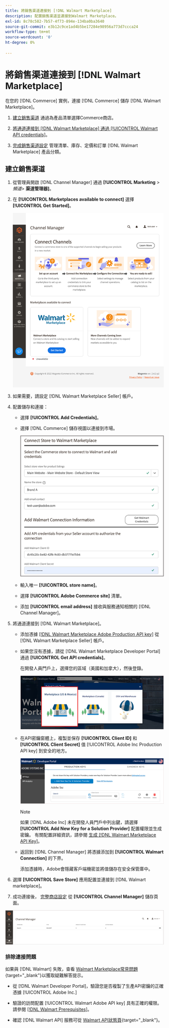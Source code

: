 ```yaml
---
title: 將銷售渠道連接到 [!DNL Walmart Marketplace]
description: 配置銷售渠道並連接到Walmart Marketplace。
exl-id: 8c78c582-7b57-4f73-894e-134ba0ba3640
source-git-commit: e3b12c9ce1ad4b5be17284e98956a773d7ccca24
workflow-type: tm+mt
source-wordcount: '0'
ht-degree: 0%

---
```


# 將銷售渠道連接到 [!DNL Walmart Marketplace]

在您的 [!DNL Commerce] 實例，連接 [!DNL Commerce] 儲存 [!DNL Walmart Marketplace]。

1. [建立銷售渠道](#create-the-sales-channel) 通過為產品清單選擇Commerce商店。

1. [將通道連接到 [!DNL Walmart Marketplace] 通過 [!UICONTROL Walmart API credentials]](#connect-the-channel-to-walmart-marketplace)。

1. [完成銷售渠道設定](#complete-store-setup) 管理清單、庫存、定價和訂單 [!DNL Walmart Marketplace] 產品分類。

## 建立銷售渠道

1. 從管理員開啟 [!DNL Channel Manager] 通過 **[!UICONTROL Marketing** > _頻道&#x200B;_> **渠道管理器]**。

1. 在 **[!UICONTROL Marketplaces available to connect]** 選擇 **[!UICONTROL Get Started]**。

   ![連接新 [!DNL Walmart] 儲存 [!DNL Channel Manager]](assets/channel-manager-home.png)

1. 如果需要，請設定 [!DNL Walmart Marketplace Seller] 帳戶。

1. 配置儲存和連接：

   - 選擇 **[!UICONTROL Add Credentials]**。

   - 選擇 [!DNL Commerce] 儲存視圖以連接到市場。

      ![配置Commerce和 [!DNL Walmart Marketplace] 從 [!DNL Channel Manager]](assets/configure-commerce-to-marketplace-connection.png)

   - 輸入唯一 **[!UICONTROL store name]**。

   - 選擇 **[!UICONTROL Adobe Commerce site]** 清單。

   - 添加 **[!UICONTROL email address]** 接收與服務通知相關的 [!DNL Channel Manager]。

1. 將通道連接到 [!DNL Walmart Marketplace]。

   - 添加憑據 [[!DNL Walmart Marketplace Adobe Production API key]](walmart-prerequisites.md#generate-a-walmart-marketplace-production-api-key) 從 [!DNL Walmart Marketplace Seller] 帳戶。

   - 如果您沒有憑據，請從 [!DNL Walmart Marketplace Developer Portal] 通過 **[!UICONTROL Get API credentials]**。

      在開發人員門戶上，選擇您的區域（美國和加拿大），然後登錄。

      ![[!DNL Walmart Marketplace] 帳戶登錄](assets/walmart-marketplace-login-page.png)

   - 在API密鑰窗體上，複製並保存 **[!UICONTROL Client ID]** 和 **[!UICONTROL Client Secret]** 值 [!UICONTROL Adobe Inc Production API key] 到安全的地方。

      ![[!DNL Walmart Marketplace API key] 配置頁](assets/walmart-api-key-management-form.png)

      >[!NOTE]
      >
      >如果 [!DNL Adobe Inc] 未在開發人員門戶中列出鍵，請選擇 **[!UICONTROL Add New Key for a Solution Provider]** 配置權限並生成密鑰。 有關配置詳細資訊，請參閱 [生成 [!DNL Walmart Marketplace API Key]](walmart-prerequisites.md#generate-a-walmart-marketplace-api-key)。

   - 返回到 [!DNL Channel Manager] 將憑據添加到 **[!UICONTROL Walmart Connection]** 的下界。

      添加憑據時，Adobe會隱藏客戶端機密並將值儲存在安全保管庫中。

1. 選擇 **[!UICONTROL Save Store]** 應用配置並連接到 [!DNL Walmart marketplace]。

1. 成功連接後， [完整商店設定](complete-store-setup.md) 從 **[!UICONTROL Channel Manager]** 儲存頁面。

![設定第一個儲存](assets/channel-manager-setup-first-store.png)

### 排除連接問題

如果與 [!DNL Walmart] 失敗，查看 [Walmart Marketplace常見問題](https://developer.walmart.com/faq/us/faq-auth/){target=&quot;_blank&quot;}以獲取疑難解答提示。

- 從 [!DNL Walmart Developer Portal]，驗證您是否複製了生產API密鑰的正確憑據 [!UICONTROL Adobe Inc.]

- 驗證的訪問配置 [!UICONTROL Walmart Adobe API key] 具有正確的權限。 請參閱 [[!DNL Walmart Prerequisites]](walmart-prerequisites.md##generate-a-walmart-marketplace-api-key)。

- 確認 [!DNL Walmart API] 服務可從 [Walmart API狀態頁](https://developer.walmart.com/us/whats-new/new-api-status-information-now-available/){target=&quot;_blank&quot;}。
